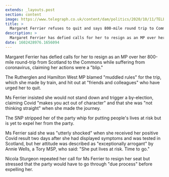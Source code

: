 ```yaml
--- 
extends: _layouts.post 
section: content 
image: https://www.telegraph.co.uk/content/dam/politics/2020/10/11/TELEMMGLPICT000240948373_trans_NvBQzQNjv4BqzZqOgOJXOqkE_ZaqGDwVPDld6ZwFzaR0DbL1pK6gdkw.jpeg?impolicy=logo-overlay 
title: > 
  Margaret Ferrier refuses to quit and says 800-mile round trip to Commons with Covid was 'blip' 
description: > 
  Margaret Ferrier has defied calls for her to resign as an MP over her 800-mile round-trip from Scotland to the Commons while suffering from coronavirus, claiming her actions were a "blip."The Rutherglen and Hamilton West MP blamed "muddled rules" for the trip, which she made by train, and hit out at "friends and colleagues" who have urged her to quit.Ms Ferrier insisted she would not stand down and trigger a by-election, claiming Covid "makes you act out of character" and that she was "not thinking straight" when she made the journey.The SNP stripped her of the party whip for putting people's lives at risk but is yet to expel her from the party.Nicola Sturgeon repeated her call for Ms Ferrier to resign her seat but stressed that the party would have to go through "due process" before expelling her. 
date: 1602428976.1656094 
--- 
```

Margaret Ferrier has defied calls for her to resign as an MP over her 800-mile round-trip from Scotland to the Commons while suffering from coronavirus, claiming her actions were a "blip."

The Rutherglen and Hamilton West MP blamed "muddled rules" for the trip, which she made by train, and hit out at "friends and colleagues" who have urged her to quit.

Ms Ferrier insisted she would not stand down and trigger a by-election, claiming Covid "makes you act out of character" and that she was "not thinking straight" when she made the journey.

The SNP stripped her of the party whip for putting people's lives at risk but is yet to expel her from the party.

Ms Ferrier said she was "utterly shocked" when she received her positive Covid result two days after she had displayed symptoms and was tested in Scotland, but her attitude was described as "exceptionally arrogant" by Annie Wells, a Tory MSP, who said: "She put lives at risk. Time to go."

Nicola Sturgeon repeated her call for Ms Ferrier to resign her seat but stressed that the party would have to go through "due process" before expelling her.